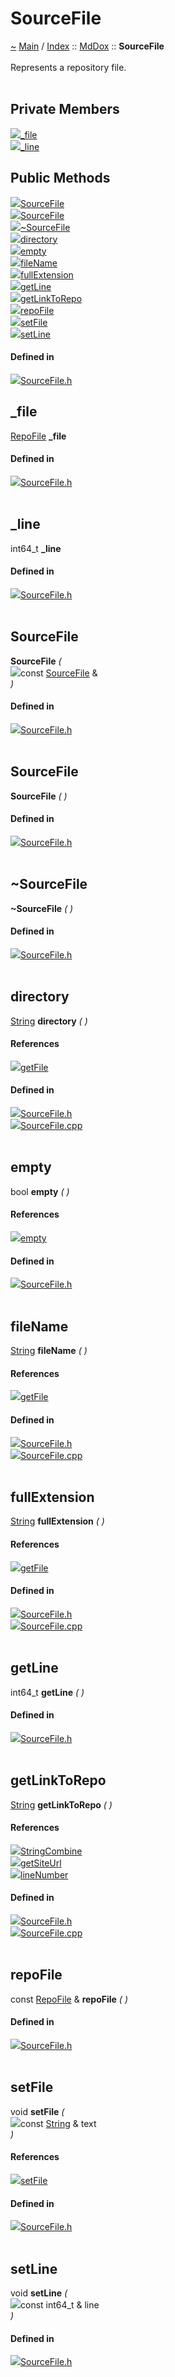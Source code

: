 <a id="sourcefile"></a>
<h1>SourceFile</h1>
<a id="classMdDox_1_1SourceFile"></a>
<a id="mddoxsourcefile"></a>
<a href="https://github.com/CharlesCarley/MdDox">~</a>
<a href="indexpage.md#main">Main</a>
<span class="inline-text">/</span>
<a href="index.md#index">Index</a>
<span class="inline-text">::</span>
<a href="namespaceMdDox.md#mddox">MdDox</a>
<span class="inline-text">::</span>
<span class="bold-text"><b>SourceFile</b></span>
<br/>
<br/>
<span class="inline-text">Represents a repository file. </span>
<br/>
<br/>
<a id="private-members"></a>
<h2>Private Members</h2>
<span class="icon-list-item"><a href="#_file" class="icon-list-item"><img src="../images/class24px.svg" class="icon-list-item"/><span class="icon-list-item">_file</span>
</a>
</span>
<br/>
<span class="icon-list-item"><a href="#_line" class="icon-list-item"><img src="../images/class24px.svg" class="icon-list-item"/><span class="icon-list-item">_line</span>
</a>
</span>
<br/>
<a id="public-methods"></a>
<h2>Public Methods</h2>
<span class="icon-list-item"><a href="#sourcefile" class="icon-list-item"><img src="../images/class24px.svg" class="icon-list-item"/><span class="icon-list-item">SourceFile</span>
</a>
</span>
<br/>
<span class="icon-list-item"><a href="#sourcefile" class="icon-list-item"><img src="../images/class24px.svg" class="icon-list-item"/><span class="icon-list-item">SourceFile</span>
</a>
</span>
<br/>
<span class="icon-list-item"><a href="#~sourcefile" class="icon-list-item"><img src="../images/class24px.svg" class="icon-list-item"/><span class="icon-list-item">~SourceFile</span>
</a>
</span>
<br/>
<span class="icon-list-item"><a href="#directory" class="icon-list-item"><img src="../images/class24px.svg" class="icon-list-item"/><span class="icon-list-item">directory</span>
</a>
</span>
<br/>
<span class="icon-list-item"><a href="#empty" class="icon-list-item"><img src="../images/class24px.svg" class="icon-list-item"/><span class="icon-list-item">empty</span>
</a>
</span>
<br/>
<span class="icon-list-item"><a href="#filename" class="icon-list-item"><img src="../images/class24px.svg" class="icon-list-item"/><span class="icon-list-item">fileName</span>
</a>
</span>
<br/>
<span class="icon-list-item"><a href="#fullextension" class="icon-list-item"><img src="../images/class24px.svg" class="icon-list-item"/><span class="icon-list-item">fullExtension</span>
</a>
</span>
<br/>
<span class="icon-list-item"><a href="#getline" class="icon-list-item"><img src="../images/class24px.svg" class="icon-list-item"/><span class="icon-list-item">getLine</span>
</a>
</span>
<br/>
<span class="icon-list-item"><a href="#getlinktorepo" class="icon-list-item"><img src="../images/class24px.svg" class="icon-list-item"/><span class="icon-list-item">getLinkToRepo</span>
</a>
</span>
<br/>
<span class="icon-list-item"><a href="#repofile" class="icon-list-item"><img src="../images/class24px.svg" class="icon-list-item"/><span class="icon-list-item">repoFile</span>
</a>
</span>
<br/>
<span class="icon-list-item"><a href="#setfile" class="icon-list-item"><img src="../images/class24px.svg" class="icon-list-item"/><span class="icon-list-item">setFile</span>
</a>
</span>
<br/>
<span class="icon-list-item"><a href="#setline" class="icon-list-item"><img src="../images/class24px.svg" class="icon-list-item"/><span class="icon-list-item">setLine</span>
</a>
</span>
<br/>
<a id="defined-in"></a>
<h4>Defined in</h4>
<span class="icon-list-item"><a href="https://github.com/CharlesCarley/MdDox/blob/master/Source/MdDoxTree/SourceFile.h#L32" class="icon-list-item"><img src="../images/file24px.svg" class="icon-list-item"/><span class="icon-list-item">SourceFile.h</span>
</a>
</span>
<br/>
<a id="_file"></a>
<h2>_file</h2>
<a href="classMdDox_1_1RepoFile.md#repofile">RepoFile</a>
<span class="bold-text"><b>_file</b></span>
<br/>
<a id="defined-in"></a>
<h4>Defined in</h4>
<span class="icon-list-item"><a href="https://github.com/CharlesCarley/MdDox/blob/master/Source/MdDoxTree/SourceFile.h#L34" class="icon-list-item"><img src="../images/file24px.svg" class="icon-list-item"/><span class="icon-list-item">SourceFile.h</span>
</a>
</span>
<br/>
<br/>
<a id="_line"></a>
<h2>_line</h2>
<span class="inline-text">int64_t</span>
<span class="bold-text"><b>_line</b></span>
<br/>
<a id="defined-in"></a>
<h4>Defined in</h4>
<span class="icon-list-item"><a href="https://github.com/CharlesCarley/MdDox/blob/master/Source/MdDoxTree/SourceFile.h#L35" class="icon-list-item"><img src="../images/file24px.svg" class="icon-list-item"/><span class="icon-list-item">SourceFile.h</span>
</a>
</span>
<br/>
<br/>
<a id="sourcefile"></a>
<h2>SourceFile</h2>
<span class="bold-text"><b>SourceFile</b></span>
<span class="italic-text"><i>(</i></span>
<div class="paragraph">
<span class="paragraph"><img src="../images/horSpace24px.svg"/><span class="inline-text">const </span>
<a href="classMdDox_1_1SourceFile.md#sourcefile">SourceFile</a>
<span class="inline-text"> &amp;</span>
</span>
</div>
<span class="italic-text"><i>)</i></span>
<a id="defined-in"></a>
<h4>Defined in</h4>
<span class="icon-list-item"><a href="https://github.com/CharlesCarley/MdDox/blob/master/Source/MdDoxTree/SourceFile.h#L38" class="icon-list-item"><img src="../images/file24px.svg" class="icon-list-item"/><span class="icon-list-item">SourceFile.h</span>
</a>
</span>
<br/>
<br/>
<a id="sourcefile"></a>
<h2>SourceFile</h2>
<span class="bold-text"><b>SourceFile</b></span>
<span class="italic-text"><i>(</i></span>
<span class="italic-text"><i>)</i></span>
<a id="defined-in"></a>
<h4>Defined in</h4>
<span class="icon-list-item"><a href="https://github.com/CharlesCarley/MdDox/blob/master/Source/MdDoxTree/SourceFile.h#L39" class="icon-list-item"><img src="../images/file24px.svg" class="icon-list-item"/><span class="icon-list-item">SourceFile.h</span>
</a>
</span>
<br/>
<br/>
<a id="~sourcefile"></a>
<h2>~SourceFile</h2>
<span class="bold-text"><b>~SourceFile</b></span>
<span class="italic-text"><i>(</i></span>
<span class="italic-text"><i>)</i></span>
<a id="defined-in"></a>
<h4>Defined in</h4>
<span class="icon-list-item"><a href="https://github.com/CharlesCarley/MdDox/blob/master/Source/MdDoxTree/SourceFile.h#L40" class="icon-list-item"><img src="../images/file24px.svg" class="icon-list-item"/><span class="icon-list-item">SourceFile.h</span>
</a>
</span>
<br/>
<br/>
<a id="directory"></a>
<h2>directory</h2>
<a href="namespaceMdDox.md#string">String</a>
<span class="bold-text"><b>directory</b></span>
<span class="italic-text"><i>(</i></span>
<span class="italic-text"><i>)</i></span>
<a id="references"></a>
<h4>References</h4>
<span class="icon-list-item"><a href="classMdDox_1_1RepoFile.md#getfile" class="icon-list-item"><img src="../images/class24px.svg" class="icon-list-item"/><span class="icon-list-item">getFile</span>
</a>
</span>
<br/>
<a id="defined-in"></a>
<h4>Defined in</h4>
<span class="icon-list-item"><a href="https://github.com/CharlesCarley/MdDox/blob/master/Source/MdDoxTree/SourceFile.h#L46" class="icon-list-item"><img src="../images/file24px.svg" class="icon-list-item"/><span class="icon-list-item">SourceFile.h</span>
</a>
</span>
<br/>
<span class="icon-list-item"><a href="https://github.com/CharlesCarley/MdDox/blob/master/Source/MdDoxTree/SourceFile.cpp#L36" class="icon-list-item"><img src="../images/file24px.svg" class="icon-list-item"/><span class="icon-list-item">SourceFile.cpp</span>
</a>
</span>
<br/>
<br/>
<a id="empty"></a>
<h2>empty</h2>
<span class="inline-text">bool</span>
<span class="bold-text"><b>empty</b></span>
<span class="italic-text"><i>(</i></span>
<span class="italic-text"><i>)</i></span>
<a id="references"></a>
<h4>References</h4>
<span class="icon-list-item"><a href="classMdDox_1_1RepoFile.md#empty" class="icon-list-item"><img src="../images/class24px.svg" class="icon-list-item"/><span class="icon-list-item">empty</span>
</a>
</span>
<br/>
<a id="defined-in"></a>
<h4>Defined in</h4>
<span class="icon-list-item"><a href="https://github.com/CharlesCarley/MdDox/blob/master/Source/MdDoxTree/SourceFile.h#L58" class="icon-list-item"><img src="../images/file24px.svg" class="icon-list-item"/><span class="icon-list-item">SourceFile.h</span>
</a>
</span>
<br/>
<br/>
<a id="filename"></a>
<h2>fileName</h2>
<a href="namespaceMdDox.md#string">String</a>
<span class="bold-text"><b>fileName</b></span>
<span class="italic-text"><i>(</i></span>
<span class="italic-text"><i>)</i></span>
<a id="references"></a>
<h4>References</h4>
<span class="icon-list-item"><a href="classMdDox_1_1RepoFile.md#getfile" class="icon-list-item"><img src="../images/class24px.svg" class="icon-list-item"/><span class="icon-list-item">getFile</span>
</a>
</span>
<br/>
<a id="defined-in"></a>
<h4>Defined in</h4>
<span class="icon-list-item"><a href="https://github.com/CharlesCarley/MdDox/blob/master/Source/MdDoxTree/SourceFile.h#L48" class="icon-list-item"><img src="../images/file24px.svg" class="icon-list-item"/><span class="icon-list-item">SourceFile.h</span>
</a>
</span>
<br/>
<span class="icon-list-item"><a href="https://github.com/CharlesCarley/MdDox/blob/master/Source/MdDoxTree/SourceFile.cpp#L41" class="icon-list-item"><img src="../images/file24px.svg" class="icon-list-item"/><span class="icon-list-item">SourceFile.cpp</span>
</a>
</span>
<br/>
<br/>
<a id="fullextension"></a>
<h2>fullExtension</h2>
<a href="namespaceMdDox.md#string">String</a>
<span class="bold-text"><b>fullExtension</b></span>
<span class="italic-text"><i>(</i></span>
<span class="italic-text"><i>)</i></span>
<a id="references"></a>
<h4>References</h4>
<span class="icon-list-item"><a href="classMdDox_1_1RepoFile.md#getfile" class="icon-list-item"><img src="../images/class24px.svg" class="icon-list-item"/><span class="icon-list-item">getFile</span>
</a>
</span>
<br/>
<a id="defined-in"></a>
<h4>Defined in</h4>
<span class="icon-list-item"><a href="https://github.com/CharlesCarley/MdDox/blob/master/Source/MdDoxTree/SourceFile.h#L50" class="icon-list-item"><img src="../images/file24px.svg" class="icon-list-item"/><span class="icon-list-item">SourceFile.h</span>
</a>
</span>
<br/>
<span class="icon-list-item"><a href="https://github.com/CharlesCarley/MdDox/blob/master/Source/MdDoxTree/SourceFile.cpp#L46" class="icon-list-item"><img src="../images/file24px.svg" class="icon-list-item"/><span class="icon-list-item">SourceFile.cpp</span>
</a>
</span>
<br/>
<br/>
<a id="getline"></a>
<h2>getLine</h2>
<span class="inline-text">int64_t</span>
<span class="bold-text"><b>getLine</b></span>
<span class="italic-text"><i>(</i></span>
<span class="italic-text"><i>)</i></span>
<a id="defined-in"></a>
<h4>Defined in</h4>
<span class="icon-list-item"><a href="https://github.com/CharlesCarley/MdDox/blob/master/Source/MdDoxTree/SourceFile.h#L54" class="icon-list-item"><img src="../images/file24px.svg" class="icon-list-item"/><span class="icon-list-item">SourceFile.h</span>
</a>
</span>
<br/>
<br/>
<a id="getlinktorepo"></a>
<h2>getLinkToRepo</h2>
<a href="namespaceMdDox.md#string">String</a>
<span class="bold-text"><b>getLinkToRepo</b></span>
<span class="italic-text"><i>(</i></span>
<span class="italic-text"><i>)</i></span>
<a id="references"></a>
<h4>References</h4>
<span class="icon-list-item"><a href="namespaceMdDox.md#stringcombine" class="icon-list-item"><img src="../images/class24px.svg" class="icon-list-item"/><span class="icon-list-item">StringCombine</span>
</a>
</span>
<br/>
<span class="icon-list-item"><a href="classMdDox_1_1RepoFile.md#getsiteurl" class="icon-list-item"><img src="../images/class24px.svg" class="icon-list-item"/><span class="icon-list-item">getSiteUrl</span>
</a>
</span>
<br/>
<span class="icon-list-item"><a href="namespaceMdDox_1_1HashUtils.md#linenumber" class="icon-list-item"><img src="../images/class24px.svg" class="icon-list-item"/><span class="icon-list-item">lineNumber</span>
</a>
</span>
<br/>
<a id="defined-in"></a>
<h4>Defined in</h4>
<span class="icon-list-item"><a href="https://github.com/CharlesCarley/MdDox/blob/master/Source/MdDoxTree/SourceFile.h#L44" class="icon-list-item"><img src="../images/file24px.svg" class="icon-list-item"/><span class="icon-list-item">SourceFile.h</span>
</a>
</span>
<br/>
<span class="icon-list-item"><a href="https://github.com/CharlesCarley/MdDox/blob/master/Source/MdDoxTree/SourceFile.cpp#L31" class="icon-list-item"><img src="../images/file24px.svg" class="icon-list-item"/><span class="icon-list-item">SourceFile.cpp</span>
</a>
</span>
<br/>
<br/>
<a id="repofile"></a>
<h2>repoFile</h2>
<span class="inline-text">const </span>
<a href="classMdDox_1_1RepoFile.md#repofile">RepoFile</a>
<span class="inline-text"> &amp;</span>
<span class="bold-text"><b>repoFile</b></span>
<span class="italic-text"><i>(</i></span>
<span class="italic-text"><i>)</i></span>
<a id="defined-in"></a>
<h4>Defined in</h4>
<span class="icon-list-item"><a href="https://github.com/CharlesCarley/MdDox/blob/master/Source/MdDoxTree/SourceFile.h#L42" class="icon-list-item"><img src="../images/file24px.svg" class="icon-list-item"/><span class="icon-list-item">SourceFile.h</span>
</a>
</span>
<br/>
<br/>
<a id="setfile"></a>
<h2>setFile</h2>
<span class="inline-text">void</span>
<span class="bold-text"><b>setFile</b></span>
<span class="italic-text"><i>(</i></span>
<div class="paragraph">
<span class="paragraph"><img src="../images/horSpace24px.svg"/><span class="inline-text">const </span>
<a href="namespaceMdDox.md#string">String</a>
<span class="inline-text"> &amp;</span>
<span class="inline-text">text</span>
</span>
</div>
<span class="italic-text"><i>)</i></span>
<a id="references"></a>
<h4>References</h4>
<span class="icon-list-item"><a href="classMdDox_1_1RepoFile.md#setfile" class="icon-list-item"><img src="../images/class24px.svg" class="icon-list-item"/><span class="icon-list-item">setFile</span>
</a>
</span>
<br/>
<a id="defined-in"></a>
<h4>Defined in</h4>
<span class="icon-list-item"><a href="https://github.com/CharlesCarley/MdDox/blob/master/Source/MdDoxTree/SourceFile.h#L52" class="icon-list-item"><img src="../images/file24px.svg" class="icon-list-item"/><span class="icon-list-item">SourceFile.h</span>
</a>
</span>
<br/>
<br/>
<a id="setline"></a>
<h2>setLine</h2>
<span class="inline-text">void</span>
<span class="bold-text"><b>setLine</b></span>
<span class="italic-text"><i>(</i></span>
<div class="paragraph">
<span class="paragraph"><img src="../images/horSpace24px.svg"/><span class="inline-text">const int64_t &amp;</span>
<span class="inline-text">line</span>
</span>
</div>
<span class="italic-text"><i>)</i></span>
<a id="defined-in"></a>
<h4>Defined in</h4>
<span class="icon-list-item"><a href="https://github.com/CharlesCarley/MdDox/blob/master/Source/MdDoxTree/SourceFile.h#L56" class="icon-list-item"><img src="../images/file24px.svg" class="icon-list-item"/><span class="icon-list-item">SourceFile.h</span>
</a>
</span>
<br/>
<br/>
</div>
</div>
</body>
</html>
